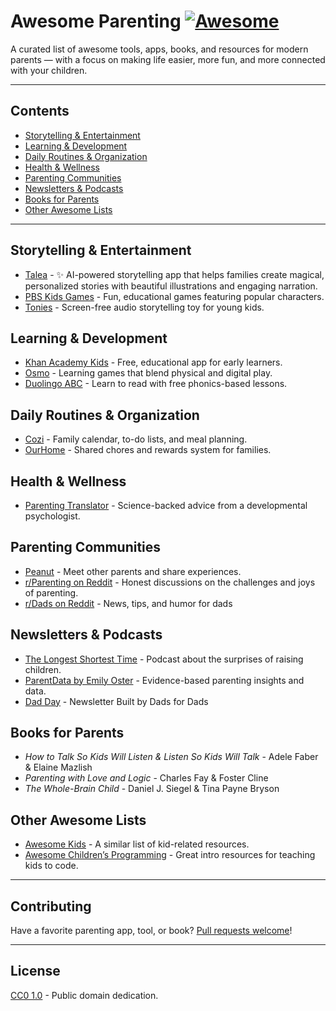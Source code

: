 # Awesome Parenting [![Awesome](https://awesome.re/badge.svg)](https://awesome.re)

A curated list of awesome tools, apps, books, and resources for modern parents — with a focus on making life easier, more fun, and more connected with your children.

---

## Contents

- [Storytelling & Entertainment](#storytelling--entertainment)
- [Learning & Development](#learning--development)
- [Daily Routines & Organization](#daily-routines--organization)
- [Health & Wellness](#health--wellness)
- [Parenting Communities](#parenting-communities)
- [Newsletters & Podcasts](#newsletters--podcasts)
- [Books for Parents](#books-for-parents)
- [Other Awesome Lists](#other-awesome-lists)

---

## Storytelling & Entertainment

- [Talea](https://readtalea.com) - ✨ AI-powered storytelling app that helps families create magical, personalized stories with beautiful illustrations and engaging narration.
- [PBS Kids Games](https://pbskids.org/games/) - Fun, educational games featuring popular characters.
- [Tonies](https://us.tonies.com/) - Screen-free audio storytelling toy for young kids.

## Learning & Development

- [Khan Academy Kids](https://learn.khanacademy.org/khan-academy-kids/) - Free, educational app for early learners.
- [Osmo](https://www.playosmo.com/) - Learning games that blend physical and digital play.
- [Duolingo ABC](https://www.duolingo.com/abc) - Learn to read with free phonics-based lessons.

## Daily Routines & Organization

- [Cozi](https://www.cozi.com/) - Family calendar, to-do lists, and meal planning.
- [OurHome](https://ourhomeapp.com/) - Shared chores and rewards system for families.

## Health & Wellness

- [Parenting Translator](https://parentingtranslator.org/) - Science-backed advice from a developmental psychologist.

## Parenting Communities

- [Peanut](https://www.peanut-app.io/) - Meet other parents and share experiences.
- [r/Parenting on Reddit](https://www.reddit.com/r/Parenting/) - Honest discussions on the challenges and joys of parenting.
- [r/Dads on Reddit](https://www.reddit.com/r/Dads) - News, tips, and humor for dads

## Newsletters & Podcasts

- [The Longest Shortest Time](https://longestshortesttime.com/) - Podcast about the surprises of raising children.
- [ParentData by Emily Oster](https://www.parentdata.org/) - Evidence-based parenting insights and data.
- [Dad Day](https://www.dadday.co/) - Newsletter Built by Dads for Dads 

## Books for Parents

- *How to Talk So Kids Will Listen & Listen So Kids Will Talk* - Adele Faber & Elaine Mazlish  
- *Parenting with Love and Logic* - Charles Fay & Foster Cline  
- *The Whole-Brain Child* - Daniel J. Siegel & Tina Payne Bryson

## Other Awesome Lists

- [Awesome Kids](https://github.com/jasonbhouse/awesome-kids) - A similar list of kid-related resources.
- [Awesome Children’s Programming](https://github.com/jonathanwei/awesome-kids-programming) - Great intro resources for teaching kids to code.

---

## Contributing

Have a favorite parenting app, tool, or book? [Pull requests welcome](https://github.com/daugaard/awesome-parenting/pulls)!

---

## License

[CC0 1.0](https://creativecommons.org/publicdomain/zero/1.0/) - Public domain dedication.
